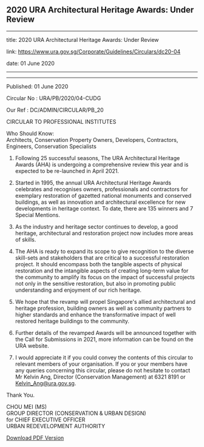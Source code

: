 ## 2020 URA Architectural Heritage Awards: Under Review
---
title: 2020 URA Architectural Heritage Awards: Under Review

link: https://www.ura.gov.sg/Corporate/Guidelines/Circulars/dc20-04

date: 01 June 2020

---

----------------------------------------------------

Published: 01 June 2020

Circular No : URA/PB/2020/04-CUDG

Our Ref : DC/ADMIN/CIRCULAR/PB\_20

  

CIRCULAR TO PROFESSIONAL INSTITUTES

  

Who Should Know:  
Architects, Conservation Property Owners, Developers, Contractors, Engineers, Conservation Specialists

  
  

1.  Following 25 successful seasons, The URA Architectural Heritage Awards (AHA) is undergoing a comprehensive review this year and is expected to be re-launched in April 2021.  
      
    
2.  Started in 1995, the annual URA Architectural Heritage Awards celebrates and recognises owners, professionals and contractors for exemplary restoration of gazetted national monuments and conserved buildings, as well as innovation and architectural excellence for new developments in heritage context. To date, there are 135 winners and 7 Special Mentions.  
      
    
3.  As the industry and heritage sector continues to develop, a good heritage, architectural and restoration project now includes more areas of skills.  
      
    
4.  The AHA is ready to expand its scope to give recognition to the diverse skill-sets and stakeholders that are critical to a successful restoration project. It should encompass both the tangible aspects of physical restoration and the intangible aspects of creating long-term value for the community to amplify its focus on the impact of successful projects not only in the sensitive restoration, but also in promoting public understanding and enjoyment of our rich heritage.  
      
    
5.  We hope that the revamp will propel Singapore's allied architectural and heritage profession, building owners as well as community partners to higher standards and enhance the transformative impact of well restored heritage buildings to the community.  
      
    
6.  Further details of the revamped Awards will be announced together with the Call for Submissions in 2021, more information can be found on the URA website.  
      
    
7.  I would appreciate it if you could convey the contents of this circular to relevant members of your organisation. If you or your members have any queries concerning this circular, please do not hesitate to contact Mr Kelvin Ang, Director (Conservation Management) at 6321 8191 or [Kelvin\_Ang@ura.gov.sg](https://www.ura.gov.sgmailto:Kelvin_Ang@ura.gov.sg).

Thank You.  
  
CHOU MEI (MS)  
GROUP DIRECTOR (CONSERVATION & URBAN DESIGN)  
for CHIEF EXECUTIVE OFFICER  
URBAN REDEVELOPMENT AUTHORITY

[Download PDF Version](https://www.ura.gov.sg/services/download_file.aspx?f={805EB4DA-50A4-47A5-AC53-65B6A95F6B59})